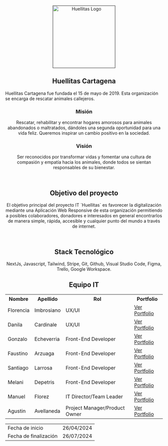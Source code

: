 <p align="center">
  <a href="">
    <img src="https://res.cloudinary.com/draig/image/upload/v1720639931/wi5rvlf2dsffuees3m4q.webp" alt="Huellitas Logo" width="200" height="200">
  </a>
</p>


<h2 align="center">Huellitas Cartagena</h2>


Huellitas Cartagena fue fundada el 15 de mayo de 2019. Esta organización se encarga de rescatar animales callejeros.
<h3 align="center">Misión</h3>
<p align="center">Rescatar, rehabilitar y encontrar hogares amorosos para animales abandonados o maltratados, dándoles una segunda oportunidad para una vida feliz. Queremos inspirar un cambio positivo en la sociedad.</p>

<h3 align="center">Visión</h3>
<p align="center">Ser reconocidos por transformar vidas y fomentar una cultura de compasión y empatía hacia los animales, donde todos se sientan responsables de su bienestar.</p>

<br>

<h2 align="center">Objetivo del proyecto</h2>

<p align="center">El objetivo principal del proyecto IT `Huellitas` es favorecer la digitalización mediante una Aplicación Web Responsive de esta organización permitiendo a posibles colaboradores, donadores e interesados en general encontrarlos de manera simple, rápida, accesible y cualquier punto del mundo a través de internet.</p>

<br>
<h2 align="center">Stack Tecnológico</h2>
<p align="center">NextJs, Javascript, Tailwind, Stripe, Git, Github, Visual Studio Code, Figma, Trello, Google Workspace.</p>
<h2 align="center">Equipo IT</h2>

<table align="center">
  <tr>
    <th>Nombre</th>
    <th>Apellido</th>
    <th>Rol</th>
    <th>Portfolio</th>
  </tr>
  <tr>
    <td>Florencia</td>
    <td>Imbrosiano</td>
    <td>UX/UI</td>
    <td><a href="" target="_blank">Ver Portfolio</a></td>
  </tr>
  <tr>
    <td>Danila</td>
    <td>Cardinale</td>
    <td>UX/UI</td>
    <td><a href="" target="_blank">Ver Portfolio</a></td>
  </tr>
  <tr>
    <td>Gonzalo</td>
    <td>Echeverria</td>
    <td>Front-End Developer</td>
  <td><a href="" target="_blank">Ver Portfolio</a></td>
  </tr>
  <tr>
    <td>Faustino</td>
    <td>Arzuaga</td>
    <td>Front-End Developer</td>
    <td><a href="" target="_blank">Ver Portfolio</a></td>
  </tr>
  <tr>
    <td>Santiago</td>
    <td>Larrosa</td>
    <td>Front-End Developer</td>
    <td><a href="" target="_blank">Ver Portfolio</a></td>
  </tr>
  <tr>
    <td>Melani</td>
    <td>Depetris</td>
    <td>Front-End Developer</td>
    <td><a href="" target="_blank">Ver Portfolio</a></td>
  </tr>
    <tr>
    <td>Manuel</td>
    <td>Florez</td>
    <td>IT Director/Team Leader</td>
    <td><a href="" target="_blank">Ver Portfolio</a></td>
  </tr>
  <tr>
    <td>Agustin</td>
    <td>Avellaneda</td>
    <td>Project Manager/Product Owner</td>
    <td><a href="https://portfolio.agustin.top" target="_blank">Ver Portfolio</a></td>
  </tr>
</table>
<table align="center">
    <tr>
    <td>Fecha de inicio</td>
    <td>26/04/2024</td>
  </tr>
  <tr>
    <td>Fecha de finalización</td>
    <td>26/07/2024</td>
  </tr> 
</table>


